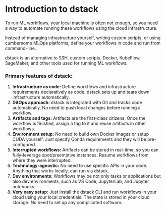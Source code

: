 # Introduction to dstack

To run ML workflows, your local machine is often not enough, so you need a way 
to automate running these workflows using the cloud infrastructure.

Instead of managing infrastructure yourself, writing custom scripts, or using cumbersome MLOps platforms, 
define your workflows in code and run from command-line.

dstack is an alternative to SSH, custom scripts, Docker, KubeFlow, SageMaker, and other tools used 
for running ML workflows.

### Primary features of dstack:

1. **Infrastructure as code:** Define workflows and infrastructure requirements declaratively as code.
   dstack sets up and tears down infrastructure automatically.
2. **GitOps approach:** dstack is integrated with Git and tracks code automatically.
   No need to push local changes before running a workflow.
3. **Artifacts and tags:** Artifacts are the first-class citizens.
   Once the workflow is finished, assign a tag to it and reuse artifacts in other workflows.
4. **Environment setup:** No need to build own Docker images or setup CUDA yourself. Just specify Conda 
   requirements and they will be pre-configured.
5. **Interrupted workflows:** Artifacts can be stored in real-time, so you can fully-leverage spot/preemptive instances.
   Resume workflows from where they were interrupted.
6. **Technology-agnostic:** No need to use specific APIs in your code. Anything that works locally, can run via dstack.
7. **Dev environments:** Workflows may be not only tasks or applications but also dev environments, such as VS Code, JupyterLab, and Jupyter notebooks.
8. **Very easy setup:** Just install the dstack CLI and run workflows
   in your cloud using your local credentials. The state is stored in your cloud storage. 
   No need to set up any complicated software.
